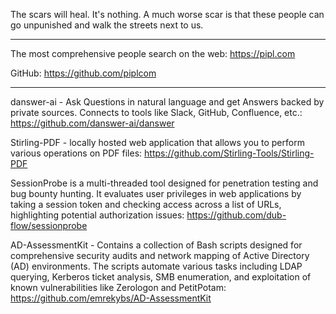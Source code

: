 The scars will heal. It's nothing. A much worse scar is that these people can go unpunished and walk the streets next to us.

----

The most comprehensive people search on the web: https://pipl.com

GitHub: https://github.com/piplcom

----

danswer-ai - Ask Questions in natural language and get Answers backed by private sources. Connects to tools like Slack, GitHub, Confluence, etc.: https://github.com/danswer-ai/danswer

Stirling-PDF - locally hosted web application that allows you to perform various operations on PDF files: https://github.com/Stirling-Tools/Stirling-PDF

SessionProbe is a multi-threaded tool designed for penetration testing and bug bounty hunting. It evaluates user privileges in web applications by taking a session token and checking access across a list of URLs, highlighting potential authorization issues: https://github.com/dub-flow/sessionprobe

AD-AssessmentKit - Contains a collection of Bash scripts designed for comprehensive security audits and network mapping of Active Directory (AD) environments. The scripts automate various tasks including LDAP querying, Kerberos ticket analysis, SMB enumeration, and exploitation of known vulnerabilities like Zerologon and PetitPotam: https://github.com/emrekybs/AD-AssessmentKit